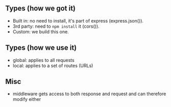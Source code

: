## Types (how we got it)

- Built in: no need to install, it's part of express (express.json()).
- 3rd party: need to `npm install` it (cors()).
- Custom: we build this one.

## Types (how we use it)

- global: applies to all requests
- local: applies to a set of routes (URLs)

## Misc

- middleware gets access to both response and request and can therefore modify either
